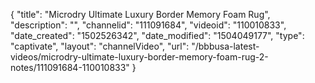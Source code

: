 {
    "title": "Microdry Ultimate Luxury Border Memory Foam Rug",
    "description": "",
    "channelid": "111091684",
    "videoid": "110010833",
    "date_created": "1502526342",
    "date_modified": "1504049177",
    "type": "captivate",
    "layout": "channelVideo",
    "url": "\/bbbusa-latest-videos\/microdry-ultimate-luxury-border-memory-foam-rug-2-notes\/111091684-110010833"
}